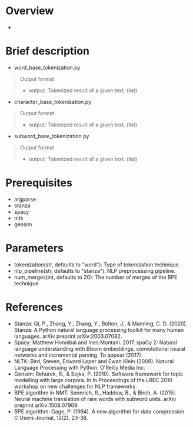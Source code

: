 # Overview
- 

# Brief description
- word_base_tokenization.py
> Output format
> - output: Tokenized result of a given text. (list)
- character_base_tokenization.py
> Output format
> - output: Tokenized result of a given text. (list)
- subword_base_tokenization.py
> Output format
> - output: Tokenized result of a given text. (list)

# Prerequisites
- argparse
- stanza
- spacy
- nltk
- gensim

# Parameters
- tokenization(str, defaults to "word"): Type of tokenization techinque.
- nlp_pipeline(str, defaults to "stanza"): NLP preprocessing pipeline.
- num_merges(int, defaults to 20): The number of merges of the BPE technique.

# References
- Stanza: Qi, P., Zhang, Y., Zhang, Y., Bolton, J., & Manning, C. D. (2020). Stanza: A Python natural language processing toolkit for many human languages. arXiv preprint arXiv:2003.07082.
- Spacy: Matthew Honnibal and Ines Montani. 2017. spaCy 2: Natural language understanding with Bloom embeddings, convolutional neural networks and incremental parsing. To appear (2017).
- NLTK: Bird, Steven, Edward Loper and Ewan Klein (2009). Natural Language Processing with Python.  O'Reilly Media Inc.
- Gensim: Rehurek, R., & Sojka, P. (2010). Software framework for topic modelling with large corpora. In In Proceedings of the LREC 2010 workshop on new challenges for NLP frameworks.
- BPE algorithm in NMT: Sennrich, R., Haddow, B., & Birch, A. (2015). Neural machine translation of rare words with subword units. arXiv preprint arXiv:1508.07909.
- BPE algorithm: Gage, P. (1994). A new algorithm for data compression. C Users Journal, 12(2), 23-38.
